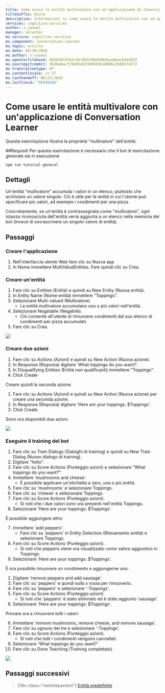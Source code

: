 ```yaml
---
title: Come usare le entità multivalore con un'applicazione di Conversation Learner - Servizi cognitivi Microsoft| Microsoft Docs
titleSuffix: Azure
description: Informazioni su come usare le entità multivalore con un'applicazione di Conversation Learner.
services: cognitive-services
author: v-jaswel
manager: nolachar
ms.service: cognitive-services
ms.component: conversation-learner
ms.topic: article
ms.date: 04/30/2018
ms.author: v-jaswel
ms.openlocfilehash: 865b50747b2c9574b5f88d4902bea9e4c8e0e032
ms.sourcegitcommit: 95d9a6acf29405a533db943b1688612980374272
ms.translationtype: HT
ms.contentlocale: it-IT
ms.lasthandoff: 06/23/2018
ms.locfileid: "35376241"
---
```

# <a name="how-to-use-multi-value-entities-with-a-conversation-learner-application"></a>Come usare le entità multivalore con un'applicazione di Conversation Learner
Questa esercitazione illustra la proprietà "multivalore" dell'entità.

##<a name="requirements"></a>Requisiti
Per questa esercitazione è necessario che il bot di esercitazione generale sia in esecuzione

    npm run tutorial-general

## <a name="details"></a>Dettagli
Un'entità "multivalore" accumula i valori in un elenco, piuttosto che archiviare un valore singolo.  Ciò è utile per le entità in cui l'utente può specificare più valori, ad esempio i condimenti per una pizza.

Concretamente, se un'entità è contrassegnata come "multivalore", ogni istanza riconosciuta dell'entità verrà aggiunta a un elenco nella memoria del bot (invece di sovrascrivere un singolo valore di entità).

## <a name="steps"></a>Passaggi

### <a name="create-the-application"></a>Creare l'applicazione

1. Nell'interfaccia utente Web fare clic su Nuova app
2. In Nome immettere MultiValueEntities. Fare quindi clic su Crea.

### <a name="create-an-entity"></a>Creare un'entità

1. Fare clic su Entities (Entità) e quindi su New Entity (Nuova entità).
2. In Entity Name (Nome entità) immettere "Toppings".
3. Selezionare Multi-valued (Multivalore).
    - Le entità multivalore accumulano uno o più valori nell'entità.
2. Selezionare Negatable (Negabile).  
    - Ciò consente all'utente di rimuovere condimenti dal suo elenco di condimenti per pizza accumulati.
3. Fare clic su Crea.

![](../media/tutorial6_entities.PNG)

### <a name="create-two-actions"></a>Creare due azioni

1. Fare clic su Actions (Azioni) e quindi su New Action (Nuova azione).
2. In Response (Risposta) digitare 'What toppings do you want?'.
3. In Disqualifying Entities (Entità non qualificanti) immettere "Toppings".
3. Click Create

Creare quindi la seconda azione.

1. Fare clic su Actions (Azioni) e quindi su New Action (Nuova azione) per creare una seconda azione.
3. In Response (Risposta) digitare 'Here are your toppings: $Toppings'.
4. Click Create

Sono ora disponibili due azioni.

![](../media/tutorial6_actions.PNG)

### <a name="train-the-bot"></a>Eseguire il training del bot

1. Fare clic su Train Dialogs (Dialoghi di training) e quindi su New Train Dialog (Nuovo dialogo di training).
2. Digitare "hello".
3. Fare clic su Score Actions (Punteggio azioni) e selezionare "What toppings do you want?".
2. Immettere 'mushrooms and cheese'. 
    - È possibile applicare un'etichetta a zero, una o più entità.
3. Fare clic su 'mushrooms' e selezionare Toppings.
4. Fare clic su 'cheese' e selezionare Toppings.
5. Fare clic su Score Actions (Punteggio azioni).
    - Si noti che i due valori sono ora presenti nell'entità Toppings. 
6. Selezionare 'Here are your toppings: $Toppings'.

È possibile aggiungere altro:

7. Immettere 'add peppers'.
    - Fare clic su 'peppers' in Entity Detection (Rilevamento entità) e selezionare Toppings.
3. Fare clic su Score Actions (Punteggio azioni).
    - Si noti che peppers viene ora visualizzato come valore aggiuntivo in Toppings.
6. Selezionare 'Here are your toppings: $Toppings'.

È ora possibile rimuovere un condimento e aggiungerne uno:

2. Digitare 'remove peppers and add sausage'.
1. Fare clic su 'peppers' e quindi sulla x rossa per rimuoverlo.
2. Fare clic su 'peppers' e selezionare '-Toppings'.
3. Fare clic su Score Actions (Punteggio azioni).
    - Si noti che 'peppers' è stato eliminato ed è stato aggiunto 'sausage'.
6. Selezionare 'Here are your toppings: $Toppings'.

Provare ora a rimuovere tutti i valori:

6. Immettere 'remove mushrooms, remove cheese, and remove sausage'.
7. Fare clic su ognuno dei tre e selezionare '-Toppings'.
7. Fare clic su Score Actions (Punteggio azioni).
    - Si noti che tutti i condimenti vengono cancellati.
2. Selezionare 'What toppings do you want?'
3. Fare clic su Done Teaching (Training completato).

![](../media/tutorial6_dialogs.PNG)

## <a name="next-steps"></a>Passaggi successivi

> [!div class="nextstepaction"]
> [Entità predefinite](./7-built-in-entities.md)
